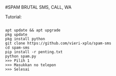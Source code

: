 #SPAM BRUTAL SMS, CALL, WA

Tutorial:
<pre><code>
apt update && apt upgrade
pkg update
pkg install python
git clone https://github.com/vieri-xplo/spam-sms
cd spam-sms
pip install -r penting.txt
python spam.py
>>> Pilih 1
>>> Masukkan no telepon
>>> Selesai
</code></pre>
